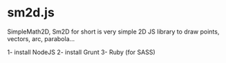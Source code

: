 # sm2d.js
SimpleMath2D, Sm2D for short is very simple 2D JS library to draw points, vectors, arc, parabola...

1- install NodeJS
2- install Grunt
3- Ruby (for SASS)


